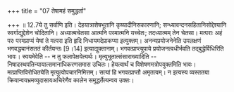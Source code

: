 +++
title = "07 तेषामहं समुद्धर्ता"

+++
॥ 12.7ये तु सर्वाणि इति। देहयात्राशेषभूतानि कृष्यादीनिसकारणानि;
सन्ध्यावन्दनसहितानिसोद्देश्यानि स्वर्गाद्युद्देशेन
चोदितानि। अध्यात्मचेतसा आत्मनि परमात्मनि यच्चेतः; तदध्यात्मम् तेन चेतसा।
मत्पराः अहं परः परमप्राप्यं येषां ते मत्परा इति हृदि निधायमदेप्राकप्या
इत्युक्तम्। अनन्यप्रयोजनेनेति उपलक्षणं भगवद्ध्यानंसततं कीर्तयन्तः
\[9।14\] इत्याद्युक्तानाम्। भगवत्प्राप्त्युपाये प्रयोजनत्वधीर्भवति
तद्बुद्धेर्विधिरिति भावः। स्वयमेवेति -- न तु
फलापेक्षयेत्यर्थः। मृत्युभूतात्संसाराख्यादिति --
निषादस्थपतिन्यायात्समानाधिकरणसमास उचितः। हेयत्वार्थं च
विशेषणमत्रोपयुक्तमिति भावः। मत्प्राप्तिविरोधितयेति
मृत्युत्वोपचारनिमित्तम्। सत्यां हि भगवत्प्राप्तौ अमृतत्वम्। न इत्यस्य
व्यस्ततया क्रियान्वयभ्रमव्युदासायअचिरेणैव कालेन समुद्धर्तेत्यन्वय
उक्तः।  
  
